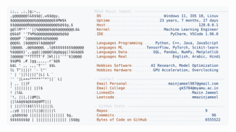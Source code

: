 <picture>
  <source srcset="https://raw.githubusercontent.com/mmazinjameel/mmazinjameel/main/dark_mode.svg?v=1751458836" media="(prefers-color-scheme: dark)">
  <img src="https://raw.githubusercontent.com/mmazinjameel/mmazinjameel/main/light_mode.svg?v=1751458836">
</picture>
